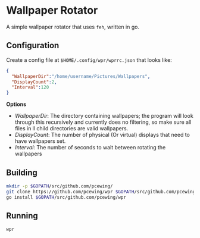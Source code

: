 # Wallpaper Rotator

A simple wallpaper rotator that uses `feh`, written in go.

## Configuration

Create a config file at `$HOME/.config/wpr/wprrc.json` that looks like:
```json
{
  "WallpaperDir":"/home/username/Pictures/Wallpapers",
  "DisplayCount":2,
  "Interval":120
}
```

**Options**
* _WallpaperDir_: The directory containing wallpapers; the program will look through this recursively and currently does no filtering, so make sure all files in ll child directories are valid wallpapers.
* _DisplayCount_: The number of physical (Or virtual) displays that need to have wallpapers set.
* _Interval_: The number of seconds to wait between rotating the wallpapers

## Building

```bash
mkdir -p $GOPATH/src/github.com/pcewing/
git clone https://github.com/pcewing/wpr $GOPATH/src/github.com/pcewing/wpr
go install $GOPATH/src/github.com/pcewing/wpr
```

## Running
```bash
wpr
```
